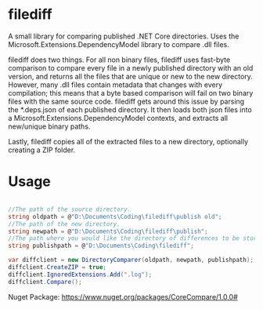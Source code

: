 # filediff
A small library for comparing published .NET Core directories. Uses the Microsoft.Extensions.DependencyModel library to compare .dll files.

filediff does two things. For all non binary files, filediff uses fast-byte comparison to compare every file in a newly published directory with an old version, and returns all the files that are unique or new to the new directory.
However, many .dll files contain metadata that changes with every compilation; this means that a byte based comparison will fail on two binary files with the same source code. filediff gets around this issue by parsing the *.deps.json of each published directory. It then loads both json files into a Microsoft.Extensions.DependencyModel contexts, and extracts all new/unique binary paths.

Lastly, filediff copies all of the extracted files to a new directory, optionally creating a ZIP folder.

# Usage
``` c#

//The path of the source directory.
string oldpath = @"D:\Documents\Coding\filediff\publish old";
//The path of the new directory.
string newpath = @"D:\Documents\Coding\filediff\publish";
//The path where you would like the directory of differences to be stored.
string publishpath = @"D:\Documents\Coding\filediff";

var diffclient = new DirectoryComparer(oldpath, newpath, publishpath);
diffclient.CreateZIP = true;
diffclient.IgnoredExtensions.Add(".log");
diffclient.Compare();
```

Nuget Package: https://www.nuget.org/packages/CoreCompare/1.0.0#

